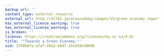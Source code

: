 ```yaml
---
backup_url: ''
content_type: external-resource
external_url: http://all62.jp/ecoacademy/images/15/green_economy_report.pdf
has_external_licence_warning: true
has_external_license_warning: true
is_broken: ''
license: https://creativecommons.org/licenses/by-nc-sa/4.0/
title: '"Towards a Green Economy."'
uid: 2350b6fa-a7af-49a2-b6d7-18c658e38686
---
```

